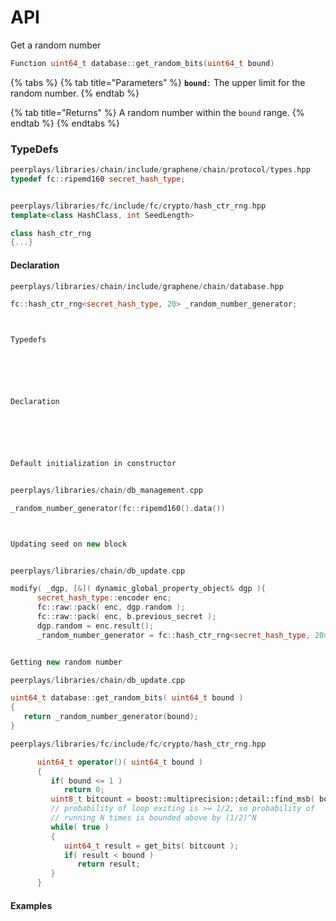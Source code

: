 # API

Get a random number

```cpp
Function uint64_t database::get_random_bits(uint64_t bound) 
```

{% tabs %}
{% tab title="Parameters" %}
**`bound`**`:` The upper limit for the random number.
{% endtab %}

{% tab title="Returns" %}
A random number within the `bound` range.
{% endtab %}
{% endtabs %}

### TypeDefs

```cpp
peerplays/libraries/chain/include/graphene/chain/protocol/types.hpp
typedef fc::ripemd160 secret_hash_type;


peerplays/libraries/fc/include/fc/crypto/hash_ctr_rng.hpp
template<class HashClass, int SeedLength>

class hash_ctr_rng
{...}
```

#### Declaration

```cpp
peerplays/libraries/chain/include/graphene/chain/database.hpp 

fc::hash_ctr_rng<secret_hash_type, 20> _random_number_generator;
```

```cpp


Typedefs






Declaration






Default initialization in constructor


peerplays/libraries/chain/db_management.cpp

_random_number_generator(fc::ripemd160().data())



Updating seed on new block


peerplays/libraries/chain/db_update.cpp

modify( _dgp, [&]( dynamic_global_property_object& dgp ){
      secret_hash_type::encoder enc;       
      fc::raw::pack( enc, dgp.random );       
      fc::raw::pack( enc, b.previous_secret );        
      dgp.random = enc.result();
      _random_number_generator = fc::hash_ctr_rng<secret_hash_type, 20>(dgp.random.data());


Getting new random number

peerplays/libraries/chain/db_update.cpp

uint64_t database::get_random_bits( uint64_t bound )
{
   return _random_number_generator(bound);
}

peerplays/libraries/fc/include/fc/crypto/hash_ctr_rng.hpp

      uint64_t operator()( uint64_t bound )
      {
         if( bound <= 1 )
            return 0;
         uint8_t bitcount = boost::multiprecision::detail::find_msb( bound ) + 1;
         // probability of loop exiting is >= 1/2, so probability of
         // running N times is bounded above by (1/2)^N
         while( true )
         {
            uint64_t result = get_bits( bitcount );
            if( result < bound )
               return result;
         }
      }
```

#### Examples



